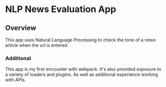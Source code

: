 # NLP News Evaluation App

## Overview
This app uses Natural Language Processing to check the tone of a news article when the url is entered.

### Additional 
This app is my first encounter with webpack. It's also provided exposure to a variety of loaders and plugins. As well as additional experience working with APIs.
